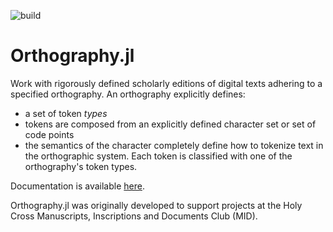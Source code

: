 ![build](https://github.com/HCMID/Orthography.jl/actions/workflows/Documentation.yml/badge.svg)


# Orthography.jl

Work with rigorously defined scholarly editions of digital texts adhering to a specified orthography.  An orthography explicitly defines:

- a set of token *types*
- tokens are composed from an explicitly defined character set or set of code points
- the semantics of the character completely define how to tokenize text in the orthographic system. Each token is classified with one of the orthography's token types.

Documentation is available [here](https://neelsmith.github.io/PolytonicGreek.jl/stable/).

Orthography.jl was originally developed to support projects at the Holy Cross Manuscripts, Inscriptions and Documents Club (MID).

